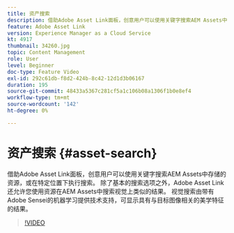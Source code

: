 ```yaml
---
title: 资产搜索
description: 借助Adobe Asset Link面板，创意用户可以使用关键字搜索AEM Assets中存储的资源，或在特定位置下执行搜索。 除了基本的搜索选项之外，Adobe Asset Link还允许您使用资源在AEM Assets中搜索视觉上类似的结果。 视觉搜索由带有Adobe Sensei的机器学习提供技术支持，可显示具有与目标图像相关的美学特征的结果。
feature: Adobe Asset Link
version: Experience Manager as a Cloud Service
kt: 4917
thumbnail: 34260.jpg
topic: Content Management
role: User
level: Beginner
doc-type: Feature Video
exl-id: 292c61db-f8d2-424b-8c42-12d1d3b06167
duration: 195
source-git-commit: 48433a5367c281cf5a1c106b08a1306f1b0e8ef4
workflow-type: tm+mt
source-wordcount: '142'
ht-degree: 0%

---
```


# 资产搜索 {#asset-search}

借助Adobe Asset Link面板，创意用户可以使用关键字搜索AEM Assets中存储的资源，或在特定位置下执行搜索。 除了基本的搜索选项之外，Adobe Asset Link还允许您使用资源在AEM Assets中搜索视觉上类似的结果。 视觉搜索由带有Adobe Sensei的机器学习提供技术支持，可显示具有与目标图像相关的美学特征的结果。

>[!VIDEO](https://video.tv.adobe.com/v/34260?quality=12&learn=on)

